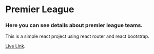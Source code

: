 # Premier League

### Here you can see details about premier league teams.

This is a simple react project using react router and react bootstrap.

 [Live Link](https://github.com/facebook/create-react-app).

